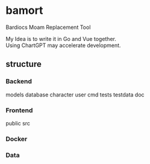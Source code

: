 # bamort  

Bardiocs Moam Replacement Tool

My Idea is to write it in Go and Vue together.  
Using ChartGPT may accelerate development.

## structure
### Backend
models
database
character
user
cmd
tests
testdata
doc
### Frontend
public
src
### Docker
### Data
